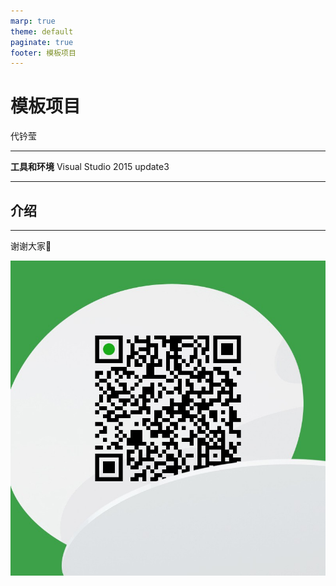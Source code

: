 ```yaml
---
marp: true
theme: default
paginate: true
footer: 模板项目
---
```


# <!-- fit -->模板项目

代钤莹

---

**工具和环境**
Visual Studio 2015 update3

---

## 介绍

---

谢谢大家🙂

![width:530px](mywechat.jpg)


